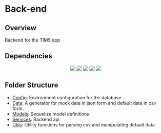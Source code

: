 # Back-end
## Overview
Backend for the TIMS app
## Dependencies
<p align="center">
   <a href="https://www.npmjs.com/package/body-parser">
       <img src="https://img.shields.io/badge/body--parser-1.19.1-blue" /></a>
  <a href="https://www.npmjs.com/package/csv-parser">
        <img src="https://img.shields.io/badge/csv--parser-3.0.0-%238F3501" /></a>
  <a href="https://www.npmjs.com/package/moment">
        <img src="https://img.shields.io/badge/moment-2.29.1-%236FCC8E" /></a>
  <a href="https://www.npmjs.com/package/mysql2">
        <img src="https://img.shields.io/badge/mysql2-2.3.3-%23461875" /></a>
  <a href="https://www.npmjs.com/package/sequelize">
        <img src="https://img.shields.io/badge/Sequelize-6.12.5-orange" /></a>
  </p>

## Folder Structure
- [Config](./config):
  Environment configuration for the database
- [Data](./data):
  A generator for mock data in json form and default data in csv form.
- [Models](./models):
  Sequelize model definitions
- [Services](./services):
  Backend api
- [Utils](./utils):
  Utility functions for parsing csv and manipulating default data
